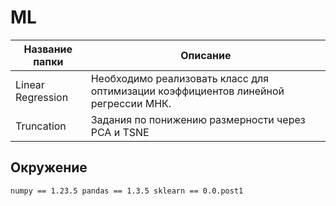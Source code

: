 # ML
| Название папки | Описание |
| -------------- | -------- |
| Linear Regression | Необходимо реализовать класс для оптимизации коэффициентов линейной регрессии МНК. |
| Truncation | Задания по понижению размерности через PCA и TSNE |

## Окружение
`numpy == 1.23.5
pandas == 1.3.5
sklearn == 0.0.post1`
